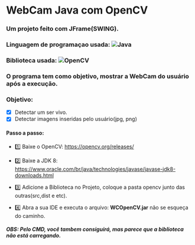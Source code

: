 # WebCam Java com OpenCV
### Um projeto feito com JFrame(SWING).
### Linguagem de programaçao usada: ![Java](https://img.shields.io/badge/-Java-%23FF0000?style=flat-square&logo=Java&logoColor=ffffff)
### Biblioteca usada: ![OpenCV](https://img.shields.io/badge/-OpenCV-%224169E1?style=flat-square&logo=OpenCV&logoColor=ffffff)
### O programa tem como objetivo, mostrar a WebCam do usuário após a execução.

### Objetivo:
- [x] Detectar um ser vivo.
- [x] Detectar imagens inseridas pelo usuário(jpg, png)

#### Passo a passo:
- 1️⃣ Baixe o OpenCV: https://opencv.org/releases/

- 2️⃣ Baixe a JDK 8: https://www.oracle.com/br/java/technologies/javase/javase-jdk8-downloads.html

- 3️⃣ Adicione a Biblioteca no Projeto, coloque a pasta opencv junto das outras(src,dist e etc).

- 4️⃣ Abra a sua IDE e executa o arquivo: **WCOpenCV.jar** não se esqueça do caminho.

##### OBS: Pelo CMD, você tambem consiguirá, mas parece que a biblioteca não está carregando.
